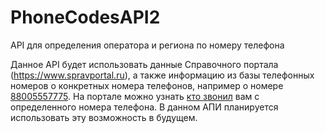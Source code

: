 # PhoneCodesAPI2
API для определения оператора и региона по номеру телефона

Данное API будет использовать данные Справочного портала (https://www.spravportal.ru), а также информацию из базы телефонных номеров о конкретных номера телефонов, например о номере [88005557775](https://www.spravportal.ru/services/who-calls/num/78005557775).
На портале можно узнать [кто звонил](https://www.spravportal.ru/Services/PhoneCodes/MobilePhoneInfo.aspx) вам с определенного номера телефона. В данном АПИ планируется использовать эту возможность в будущем.
